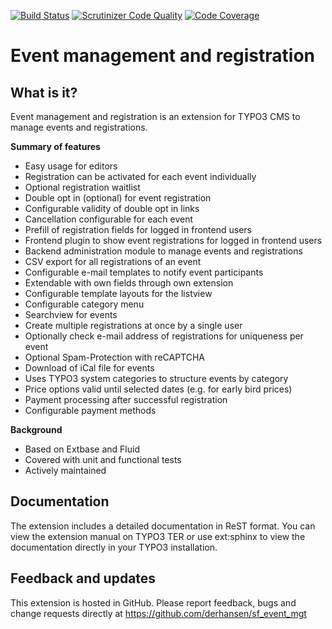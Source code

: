 [![Build Status](https://travis-ci.org/derhansen/sf_event_mgt.svg?branch=master)](https://travis-ci.org/derhansen/sf_event_mgt)
[![Scrutinizer Code Quality](https://scrutinizer-ci.com/g/derhansen/sf_event_mgt/badges/quality-score.png?b=master)](https://scrutinizer-ci.com/g/derhansen/sf_event_mgt/?branch=master)
[![Code Coverage](https://scrutinizer-ci.com/g/derhansen/sf_event_mgt/badges/coverage.png?b=master)](https://scrutinizer-ci.com/g/derhansen/sf_event_mgt/?branch=master)

Event management and registration
=================================

## What is it?

Event management and registration is an extension for TYPO3 CMS to manage events and registrations.

**Summary of features**

* Easy usage for editors
* Registration can be activated for each event individually
* Optional registration waitlist
* Double opt in (optional) for event registration
* Configurable validity of double opt in links
* Cancellation configurable for each event
* Prefill of registration fields for logged in frontend users
* Frontend plugin to show event registrations for logged in frontend users
* Backend administration module to manage events and registrations
* CSV export for all registrations of an event
* Configurable e-mail templates to notify event participants
* Extendable with own fields through own extension
* Configurable template layouts for the listview
* Configurable category menu 
* Searchview for events
* Create multiple registrations at once by a single user
* Optionally check e-mail address of registrations for uniqueness per event
* Optional Spam-Protection with reCAPTCHA
* Download of iCal file for events
* Uses TYPO3 system categories to structure events by category
* Price options valid until selected dates (e.g. for early bird prices)
* Payment processing after successful registration
* Configurable payment methods

**Background**

* Based on Extbase and Fluid
* Covered with unit and functional tests
* Actively maintained

## Documentation

The extension includes a detailed documentation in ReST format. You can view the extension manual on TYPO3 TER or use
ext:sphinx to view the documentation directly in your TYPO3 installation.

## Feedback and updates

This extension is hosted in GitHub. Please report feedback, bugs and change requests directly at 
https://github.com/derhansen/sf_event_mgt
